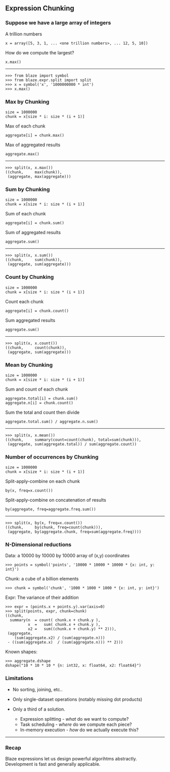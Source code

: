 ## Expression Chunking


### Suppose we have a large array of integers

A trillion numbers

    x = array([5, 3, 1, ... <one trillion numbers>, ... 12, 5, 10])

How do we compute the largest?

    x.max()

<hr>

    >>> from blaze import symbol
    >>> from blaze.expr.split import split
    >>> x = symbol('x', '1000000000 * int')
    >>> x.max()


### Max by Chunking

    size = 1000000
    chunk = x[size * i: size * (i + 1)]

Max of each chunk

    aggregate[i] = chunk.max()

Max of aggregated results

    aggregate.max()

<hr>

    >>> split(x, x.max())
    ((chunk,     max(chunk)),
     (aggregate, max(aggregate)))


### Sum by Chunking

    size = 1000000
    chunk = x[size * i: size * (i + 1)]

Sum of each chunk

    aggregate[i] = chunk.sum()

Sum of aggregated results

    aggregate.sum()

<hr>

    >>> split(x, x.sum())
    ((chunk,     sum(chunk)),
     (aggregate, sum(aggregate)))


### Count by Chunking

    size = 1000000
    chunk = x[size * i: size * (i + 1)]

Count each chunk

    aggregate[i] = chunk.count()

Sum aggregated results

    aggregate.sum()

<hr>

    >>> split(x, x.count())
    ((chunk,     count(chunk)),
     (aggregate, sum(aggregate)))


### Mean by Chunking

    size = 1000000
    chunk = x[size * i: size * (i + 1)]

Sum and count of each chunk

    aggregate.total[i] = chunk.sum()
    aggregate.n[i] = chunk.count()

Sum the total and count then divide

    aggregate.total.sum() / aggregate.n.sum()

<hr>

    >>> split(x, x.mean())
    ((chunk,     summary(count=count(chunk), total=sum(chunk))),
     (aggregate, sum(aggregate.total)) / sum(aggregate.count))


### Number of occurrences by Chunking

    size = 1000000
    chunk = x[size * i: size * (i + 1)]

Split-apply-combine on each chunk

    by(x, freq=x.count())

Split-apply-combine on concatenation of results

    by(aggregate, freq=aggregate.freq.sum())

<hr>

    >>> split(x, by(x, freq=x.count())
    ((chunk,     by(chunk, freq=count(chunk))),
     (aggregate, by(aggregate.chunk, freq=sum(aggregate.freq))))


### N-Dimensional reductions

Data: a  10000 by 10000 by 10000 array of (x,y) coordinates

    >>> points = symbol('points', '10000 * 10000 * 10000 * {x: int, y: int}')

Chunk: a cube of a billion elements

    >>> chunk = symbol('chunk', '1000 * 1000 * 1000 * {x: int, y: int}')

Expr: The variance of their addition

    >>> expr = (points.x + points.y).var(axis=0)
    >>> split(points, expr, chunk=chunk)
    ((chunk,
      summary(n  = count( chunk.x + chunk.y ),
              x  =   sum( chunk.x + chunk.y ),
              x2 =   sum((chunk.x + chunk.y) ** 2))),
     (aggregate,
        (sum(aggregate.x2) / (sum(aggregate.n)))
     - ((sum(aggregate.x)  / (sum(aggregate.n))) ** 2)))

Known shapes:

    >>> aggregate.dshape
    dshape("10 * 10 * 10 * {n: int32, x: float64, x2: float64}")


### Limitations

* No sorting, joining, etc..

* Only single-dataset operations (notably missing dot products)

* Only a third of a solution.
    *   Expression splitting - *what* do we want to compute?
    *   Task scheduling - *where* do we compute each piece?
    *   In-memory execution - *how* do we actually execute this?

<hr>

### Recap

Blaze expressions let us design powerful algorihtms abstractly.  Development is
fast and generally applicable.

